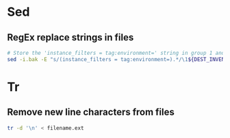 # Sed

## RegEx replace strings in files
``` sh
# Store the 'instance_filters = tag:environment=' string in group 1 and rebuild/replace the string with instance_filters = tag:environment=${DEST_INVENTORY}
sed -i.bak -E "s/(instance_filters = tag:environment=).*/\1${DEST_INVENTORY}/g" "inventories/${DEST_INVENTORY}/ec2.ini"
```

# Tr
## Remove new line characters from files
```bash
tr -d '\n' < filename.ext
```